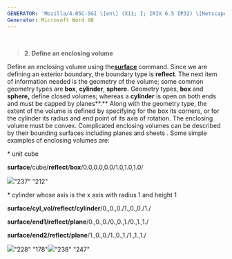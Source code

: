 ```yaml
---
GENERATOR: 'Mozilla/4.05C-SGI \[en\] (X11; I; IRIX 6.5 IP32) \[Netscape\]'
Generator: Microsoft Word 98
---
```


 

> **2. Define an enclosing volume**

Define an enclosing volume using the[**surface**](commands/SURFACE.md)
command. Since we are defining an exterior boundary, the boundary type
is **reflect**. The next item of information needed is the geometry of
the volume; some common geometry types are **box**, **cylinder**,
**sphere.** Geometry types, **box** and **sphere,** define closed
volumes; whereas a **cylinder** is open on both ends and must be capped
by planes**.** Along with the geometry type, the extent of the volume is
defined by specifying for the box its corners, or for the cylinder its
radius and end point of its axis of rotation. The enclosing volume must
be convex. Complicated enclosing volumes can be described by their
bounding surfaces including planes and sheets . Some simple examples of
enclosing volumes are:

\* unit cube

**surface**/cube/**reflect**/**box**/0.0,0.0,0.0/1.0,1.0,1.0/

![](new_md/Image219.gif)"237" "212"

\* cylinder whose axis is the x axis with radius 1 and height 1

**surface/cyl\_vol/reflect/cylinder**/0.,0.,0./1.,0.,0./1./

**surface/end1/reflect/plane**/0.,0.,0./0.,0.,1./0.,1.,1./

**surface/end2/reflect/plane**/1.,0.,0./1.,0.,1./1.,1.,1./

![](new_md/Image220.gif)"228"
"178"![](new_md/Image221.gif)"238" "247"
